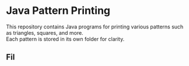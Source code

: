 # Java Pattern Printing

This repository contains Java programs for printing various patterns such as triangles, squares, and more.  
Each pattern is stored in its own folder for clarity.

## Fil

